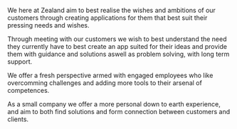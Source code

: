 We here at Zealand aim to best realise the wishes and ambitions
of our customers through creating applications for them that best
suit their pressing needs and wishes.

Through meeting with our customers we wish to best understand
the need they currently have to best create an app suited for
their ideas and provide them with guidance and solutions
aswell as problem solving, with long term support.

We offer a fresh perspective armed with engaged employees
who like overcomming challenges and adding more tools to 
their arsenal of competences.

As a small company we offer a more personal down to earth
experience, and aim to both find solutions and form
connection between customers and clients.
